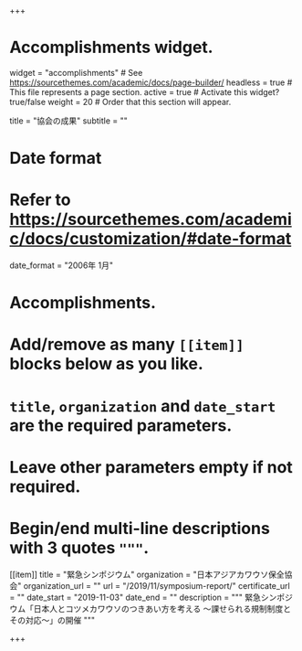 +++
# Accomplishments widget.
widget = "accomplishments"  # See https://sourcethemes.com/academic/docs/page-builder/
headless = true  # This file represents a page section.
active = true  # Activate this widget? true/false
weight = 20  # Order that this section will appear.

title = "協会の成果"
subtitle = ""

# Date format
#   Refer to https://sourcethemes.com/academic/docs/customization/#date-format
date_format = "2006年 1月"

# Accomplishments.
#   Add/remove as many `[[item]]` blocks below as you like.
#   `title`, `organization` and `date_start` are the required parameters.
#   Leave other parameters empty if not required.
#   Begin/end multi-line descriptions with 3 quotes `"""`.

[[item]]
  title = "緊急シンポジウム"
  organization = "日本アジアカワウソ保全協会"
  organization_url = ""
  url = "/2019/11/symposium-report/"
  certificate_url = ""
  date_start = "2019-11-03"
  date_end = ""
  description = """
  緊急シンポジウム「日本人とコツメカワウソのつきあい方を考える ～課せられる規制制度とその対応～」の開催
  """

+++

